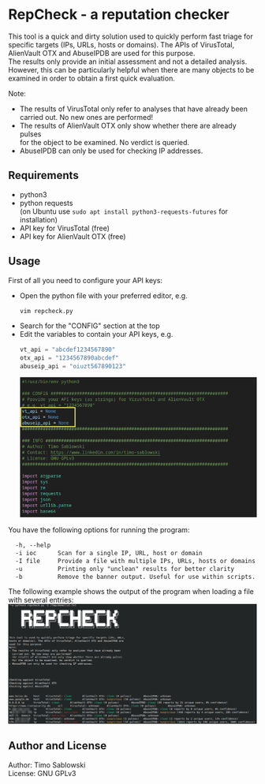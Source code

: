 # RepCheck - a reputation checker
This tool is a quick and dirty solution used to quickly perform fast triage for specific targets (IPs, URLs, hosts or domains). The APIs of VirusTotal, AlienVault OTX and AbuseIPDB are used for this purpose.  
The results only provide an initial assessment and not a detailed analysis. However, this can be particularly helpful when there are many objects to be examined in order to obtain a first quick evaluation.

Note:
- The results of VirusTotal only refer to analyses that have already been  
  carried out. No new ones are performed!
- The results of AlienVault OTX only show whether there are already pulses  
  for the object to be examined. No verdict is queried.
- AbuseIPDB can only be used for checking IP addresses.

## Requirements
- python3
- python requests  
  (on Ubuntu use `sudo apt install python3-requests-futures` for installation)
- API key for VirusTotal (free)
- API key for AlienVault OTX (free)

## Usage
First of all you need to configure your API keys:
- Open the python file with your preferred editor, e.g.
  ```bash
  vim repcheck.py
  ```
- Search for the "CONFIG" section at the top
- Edit the variables to contain your API keys, e.g.
  ```python
  vt_api = "abcdef1234567890"
  otx_api = "1234567890abcdef"
  abuseip_api = "oiuzt567890123"
  ```
  ![repcheck_keys](/images/config.png)

You have the following options for running the program:
```
  -h, --help
  -i ioc      Scan for a single IP, URL, host or domain
  -I file     Provide a file with multiple IPs, URLs, hosts or domains
  -u          Printing only "unclean" results for better clarity
  -b          Remove the banner output. Useful for use within scripts.
```

The following example shows the output of the program when loading a file with several entries:
![repcheck_output](/images/output.png)


## Author and License
Author: Timo Sablowski  
License: GNU GPLv3
